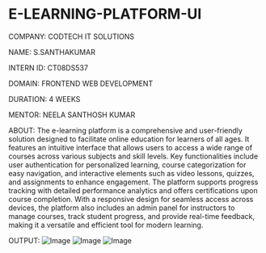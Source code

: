 # E-LEARNING-PLATFORM-UI

COMPANY: CODTECH IT SOLUTIONS

NAME: S.SANTHAKUMAR

INTERN ID: CT08DS537

DOMAIN: FRONTEND WEB DEVELOPMENT

DURATION: 4 WEEKS

MENTOR: NEELA SANTHOSH KUMAR

ABOUT: The e-learning platform is a comprehensive and user-friendly solution designed to facilitate online education for learners of all ages. It features an intuitive interface that allows users to access a wide range of courses across various subjects and skill levels. Key functionalities include user authentication for personalized learning, course categorization for easy navigation, and interactive elements such as video lessons, quizzes, and assignments to enhance engagement. The platform supports progress tracking with detailed performance analytics and offers certifications upon course completion. With a responsive design for seamless access across devices, the platform also includes an admin panel for instructors to manage courses, track student progress, and provide real-time feedback, making it a versatile and efficient tool for modern learning.

OUTPUT: ![Image](https://github.com/user-attachments/assets/66f1ba67-0908-43e5-b992-8f1ffa168423)
![Image](https://github.com/user-attachments/assets/371c567f-7ee4-46f6-b1db-908856a1354d)
![Image](https://github.com/user-attachments/assets/7a912329-63c9-41b6-9679-bdee804fd567)
